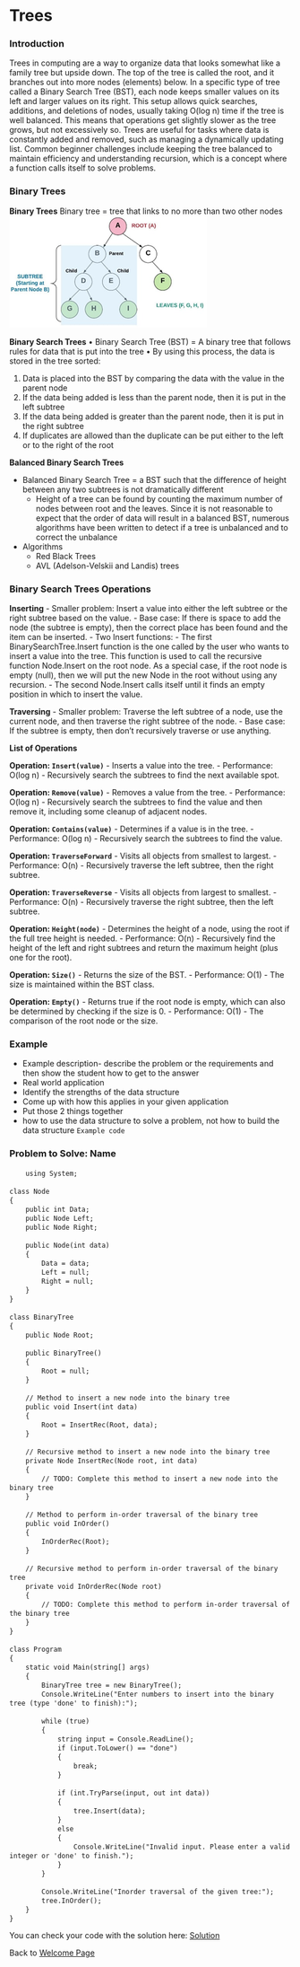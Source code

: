 # Trees

### Introduction
Trees in computing are a way to organize data that looks somewhat like a family tree but upside down. The top of the tree is called the root, and it branches out into more nodes (elements) below. In a specific type of tree called a Binary Search Tree (BST), each node keeps smaller values on its left and larger values on its right. This setup allows quick searches, additions, and deletions of nodes, usually taking O(log n) time if the tree is well balanced. This means that operations get slightly slower as the tree grows, but not excessively so. Trees are useful for tasks where data is constantly added and removed, such as managing a dynamically updating list. Common beginner challenges include keeping the tree balanced to maintain efficiency and understanding recursion, which is a concept where a function calls itself to solve problems.


### Binary Trees
**Binary Trees**
Binary tree = tree that links to no more than two other nodes
![alt text](pictures/trees.png)

**Binary Search Trees**
•	Binary Search Tree (BST) = A binary tree that follows rules for data that is put into the tree
•	By using this process, the data is stored in the tree sorted:
1.	Data is placed into the BST by comparing the data with the value in the parent node
2.	If the data being added is less than the parent node, then it is put in the left subtree
3.	If the data being added is greater than the parent node, then it is put in the right subtree
4.	If duplicates are allowed than the duplicate can be put either to the left or to the right of the root

**Balanced Binary Search Trees**
- Balanced Binary Search Tree = a BST such that the difference of height between any two subtrees is not dramatically different
    - Height of a tree can be found by counting the maximum number of nodes between root and the leaves. Since it is not reasonable to expect that the order of data will result in a balanced BST, numerous algorithms have been written to detect if a tree is unbalanced and to correct the unbalance
- Algorithms
    - Red Black Trees
    - AVL (Adelson-Velskii and Landis) trees


### Binary Search Trees Operations
**Inserting**
    - Smaller problem: Insert a value into either the left subtree or the right subtree based on the value.
    - Base case: If there is space to add the node (the subtree is empty), then the correct place has been found and the item can be inserted.
    - Two Insert functions: 
        - The first BinarySearchTree.Insert function is the one called by the user who wants to insert a value into the tree. This function is used to call the recursive function Node.Insert on the root node. As a special case, if the root node is empty (null), then we will put the new Node in the root without using any recursion.
        - The second Node.Insert calls itself until it finds an empty position in which to insert the value.

**Traversing**
    - Smaller problem: Traverse the left subtree of a node, use the current node, and then traverse the right subtree of the node.
    - Base case: If the subtree is empty, then don’t recursively traverse or use anything.

**List of Operations**

**Operation: `Insert(value)`**
    - Inserts a value into the tree.
    - Performance: O(log n) - Recursively search the subtrees to find the next available spot.

**Operation: `Remove(value)`**
    - Removes a value from the tree.
    - Performance: O(log n) - Recursively search the subtrees to find the value and then remove it, including some cleanup of adjacent nodes.

**Operation: `Contains(value)`**
    - Determines if a value is in the tree.
    - Performance: O(log n) - Recursively search the subtrees to find the value.

**Operation: `TraverseForward`**
    - Visits all objects from smallest to largest.
    - Performance: O(n) - Recursively traverse the left subtree, then the right subtree.

 **Operation: `TraverseReverse`**
    - Visits all objects from largest to smallest.
    - Performance: O(n) - Recursively traverse the right subtree, then the left subtree.

**Operation: `Height(node)`**
    - Determines the height of a node, using the root if the full tree height is needed.
    - Performance: O(n) - Recursively find the height of the left and right subtrees and return the maximum height (plus one for the root).

**Operation: `Size()`**
    - Returns the size of the BST.
    - Performance: O(1) - The size is maintained within the BST class.

**Operation: `Empty()`**
    - Returns true if the root node is empty, which can also be determined by checking if the size is 0.
    - Performance: O(1) - The comparison of the root node or the size.

### Example
* Example description- describe the problem or the requirements and then show the student how to get to the answer
* Real world application
* Identify the strengths of the data structure
* Come up with how this applies in your given application
* Put those 2 things together
* how to use the data structure to solve a problem, not how to build the data structure
```Example code```

### Problem to Solve: Name

        using System;

    class Node
    {
        public int Data;
        public Node Left;
        public Node Right;

        public Node(int data)
        {
            Data = data;
            Left = null;
            Right = null;
        }
    }

    class BinaryTree
    {
        public Node Root;

        public BinaryTree()
        {
            Root = null;
        }

        // Method to insert a new node into the binary tree
        public void Insert(int data)
        {
            Root = InsertRec(Root, data);
        }

        // Recursive method to insert a new node into the binary tree
        private Node InsertRec(Node root, int data)
        {
            // TODO: Complete this method to insert a new node into the binary tree
        }

        // Method to perform in-order traversal of the binary tree
        public void InOrder()
        {
            InOrderRec(Root);
        }

        // Recursive method to perform in-order traversal of the binary tree
        private void InOrderRec(Node root)
        {
            // TODO: Complete this method to perform in-order traversal of the binary tree
        }
    }

    class Program
    {
        static void Main(string[] args)
        {
            BinaryTree tree = new BinaryTree();
            Console.WriteLine("Enter numbers to insert into the binary tree (type 'done' to finish):");

            while (true)
            {
                string input = Console.ReadLine();
                if (input.ToLower() == "done")
                {
                    break;
                }

                if (int.TryParse(input, out int data))
                {
                    tree.Insert(data);
                }
                else
                {
                    Console.WriteLine("Invalid input. Please enter a valid integer or 'done' to finish.");
                }
            }

            Console.WriteLine("Inorder traversal of the given tree:");
            tree.InOrder();
        }
    }


You can check your code with the solution here: [Solution](trees-problem-solution)

Back to [Welcome Page](0-welcome.md)